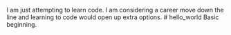 I am just attempting to learn code. I am considering a career move down the line and learning to code would open up extra options. # hello_world
Basic beginning.
